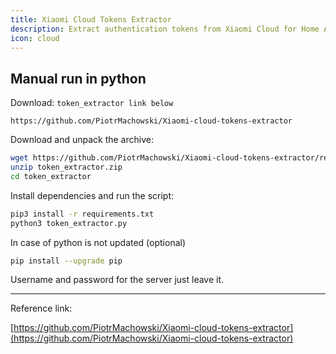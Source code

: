 ```yaml
---
title: Xiaomi Cloud Tokens Extractor
description: Extract authentication tokens from Xiaomi Cloud for Home Assistant integration
icon: cloud
---
```


## Manual run in python

Download: `token_extractor link below`

```link
https://github.com/PiotrMachowski/Xiaomi-cloud-tokens-extractor
```

Download and unpack the archive:

```bash
wget https://github.com/PiotrMachowski/Xiaomi-cloud-tokens-extractor/releases/latest/download/token_extractor.zip
unzip token_extractor.zip
cd token_extractor
```

Install dependencies and run the script:

```bash
pip3 install -r requirements.txt
python3 token_extractor.py
```

In case of python is not updated (optional)

```bash
pip install --upgrade pip
```

Username and password for the server just leave it.

---

Reference link:

[https://github.com/PiotrMachowski/Xiaomi-cloud-tokens-extractor](https://github.com/PiotrMachowski/Xiaomi-cloud-tokens-extractor)
